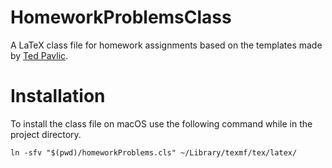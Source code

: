 # HomeworkProblemsClass
A LaTeX class file for homework assignments based on the templates made by [Ted Pavlic](http://www.tedpavlic.com/post_homework_tex_example.php).

# Installation
To install the class file on macOS use the following command while in the project directory.

```
ln -sfv "$(pwd)/homeworkProblems.cls" ~/Library/texmf/tex/latex/
```
